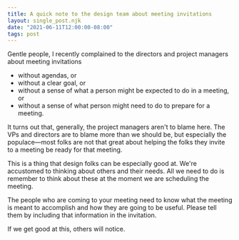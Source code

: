 ```yaml
---
title: A quick note to the design team about meeting invitations
layout: single_post.njk
date: "2021-06-11T12:00:00-08:00"
tags: post
---
```

Gentle people,
I recently complained to the directors and project managers about meeting invitations
- without agendas, or
- without a clear goal, or
- without a sense of what a person might be expected to do in a meeting, or
- without a sense of what person might need to do to prepare for a meeting.

It turns out that, generally, the project managers aren't to blame here. The VPs and directors are to blame more than we should be, but especially the populace—most folks are not that great about helping the folks they invite to a meeting be ready for that meeting.

This is a thing that design folks can be especially good at. We're accustomed to thinking about others and their needs. All we need to do is remember to think about these at the moment we are scheduling the meeting.

The people who are coming to your meeting need to know what the meeting is meant to accomplish and how they are going to be useful. Please tell them by including that information in the invitation.

If we get good at this, others will notice.
